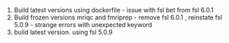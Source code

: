1. Build latest versions using dockerfile - issue with fsl bet from fsl 6.0.1
2. Build frozen versions mriqc and fmriprep - remove fsl 6.0.1 , reinstate fsl 5.0.9 - strange errors with unexpected keyword 
3. build latest version. using fsl 5.0.9
